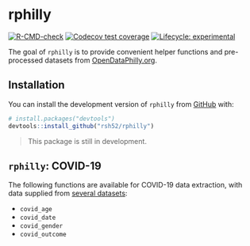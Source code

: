 
<!-- README.md is generated from README.Rmd. Please edit that file -->

# rphilly

<!-- badges: start -->

[![R-CMD-check](https://github.com/rsh52/rphilly/workflows/R-CMD-check/badge.svg)](https://github.com/rsh52/rphilly/actions)
[![Codecov test
coverage](https://codecov.io/gh/rsh52/rphilly/branch/master/graph/badge.svg)](https://codecov.io/gh/rsh52/rphilly?branch=master)
[![Lifecycle:
experimental](https://img.shields.io/badge/lifecycle-experimental-orange.svg)](https://lifecycle.r-lib.org/articles/stages.html#experimental)
<!-- badges: end -->

The goal of `rphilly` is to provide convenient helper functions and
pre-processed datasets from
[OpenDataPhilly.org](https://www.opendataphilly.org/).

## Installation

You can install the development version of `rphilly` from
[GitHub](https://github.com/) with:

``` r
# install.packages("devtools")
devtools::install_github("rsh52/rphilly")
```

> This package is still in development.

## `rphilly`: COVID-19

The following functions are available for COVID-19 data extraction, with
data supplied from [several
datasets](https://www.opendataphilly.org/organization/city-of-philadelphia?q=covid&sort=score+desc%2C+metadata_modified+desc):

-   `covid_age`
-   `covid_date`
-   `covid_gender`
-   `covid_outcome`
